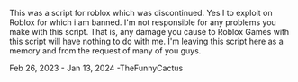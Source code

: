 This was a script for roblox which was discontinued. Yes I to exploit on Roblox for which i am banned. I'm not responsible for any problems you make with this script. That is, any damage you cause to Roblox Games with this script will have nothing to do with me. I'm leaving this script here as a memory and from the request of many of you guys.

Feb 26, 2023 - Jan 13, 2024 
-TheFunnyCactus

